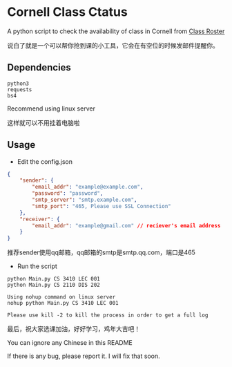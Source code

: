 # Cornell Class Ctatus

A python script to check the availability of class in Cornell from [Class Roster](https://classes.cornell.edu)

说白了就是一个可以帮你抢到课的小工具，它会在有空位的时候发邮件提醒你。

## Dependencies

```
python3
requests
bs4
```

Recommend using linux server

这样就可以不用挂着电脑啦

## Usage

- Edit the config.json

```Json
{
	"sender": {
		"email_addr": "example@example.com", 
		"password": "password", 
		"smtp_server": "smtp.example.com", 
		"smtp_port": "465, Please use SSL Connection"
	},
	"receiver": {
		"email_addr": "example@gmail.com" // reciever's email address
	}
}
```

推荐sender使用qq邮箱，qq邮箱的smtp是smtp.qq.com，端口是465

- Run the script
```
python Main.py CS 3410 LEC 001
python Main.py CS 2110 DIS 202

Using nohup command on linux server
nohup python Main.py CS 3410 LEC 001

Please use kill -2 to kill the process in order to get a full log
```
最后，祝大家选课加油，好好学习，鸡年大吉吧！

You can ignore any Chinese in this README

If there is any bug, please report it. I will fix that soon.